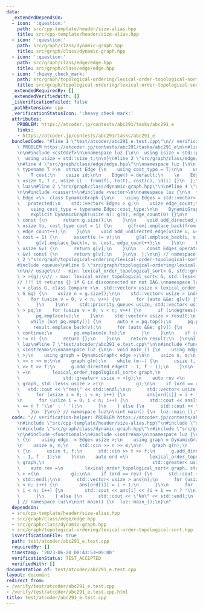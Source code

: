 ```yaml
---
data:
  _extendedDependsOn:
  - icon: ':question:'
    path: src/cpp-template/header/size-alias.hpp
    title: src/cpp-template/header/size-alias.hpp
  - icon: ':question:'
    path: src/graph/class/dynamic-graph.hpp
    title: src/graph/class/dynamic-graph.hpp
  - icon: ':question:'
    path: src/graph/class/edge/edge.hpp
    title: src/graph/class/edge/edge.hpp
  - icon: ':heavy_check_mark:'
    path: src/graph/topological-ordering/lexical-order-topological-sort.hpp
    title: src/graph/topological-ordering/lexical-order-topological-sort.hpp
  _extendedRequiredBy: []
  _extendedVerifiedWith: []
  _isVerificationFailed: false
  _pathExtension: cpp
  _verificationStatusIcon: ':heavy_check_mark:'
  attributes:
    PROBLEM: https://atcoder.jp/contests/abc291/tasks/abc291_e
    links:
    - https://atcoder.jp/contests/abc291/tasks/abc291_e
  bundledCode: "#line 1 \"test/atcoder/abc291_e.test.cpp\"\n// verification-helper:\
    \ PROBLEM https://atcoder.jp/contests/abc291/tasks/abc291_e\n\n#line 2 \"src/cpp-template/header/size-alias.hpp\"\
    \n\n#include <cstddef>\n\nnamespace luz {\n\n  using isize = std::ptrdiff_t;\n\
    \  using usize = std::size_t;\n\n}\n#line 2 \"src/graph/class/edge/edge.hpp\"\n\
    \n#line 4 \"src/graph/class/edge/edge.hpp\"\n\nnamespace luz {\n\n  template <\
    \ typename T >\n  struct Edge {\n    using cost_type = T;\n\n    usize from, to;\n\
    \    T cost;\n    usize id;\n\n    Edge() = default;\n    \n    Edge(usize f,\
    \ usize t, T c, usize i) : from(f), to(t), cost(c), id(i) {}\n  };\n\n} // namespace\
    \ luz\n#line 2 \"src/graph/class/dynamic-graph.hpp\"\n\n#line 4 \"src/graph/class/dynamic-graph.hpp\"\
    \n\n#include <cassert>\n#include <vector>\n\nnamespace luz {\n\n  template < typename\
    \ Edge >\n  class DynamicGraph {\n\n    using Edges = std::vector< Edge >;\n\n\
    \   protected:\n    std::vector< Edges > g;\n    usize edge_count;\n\n   public:\n\
    \    using cost_type = typename Edge::cost_type;\n\n    DynamicGraph() = default;\n\
    \    explicit DynamicGraph(usize n): g(n), edge_count(0) {}\n\n    usize size()\
    \ const {\n      return g.size();\n    }\n\n    void add_directed_edge(usize from,\
    \ usize to, cost_type cost = 1) {\n      g[from].emplace_back(from, to, cost,\
    \ edge_count++);\n    }\n\n    void add_undirected_edge(usize u, usize v, cost_type\
    \ cost = 1) {\n      assert(u != v);\n      g[u].emplace_back(u, v, cost, edge_count);\n\
    \      g[v].emplace_back(v, u, cost, edge_count++);\n    }\n\n    Edges operator[](const\
    \ usize &v) {\n      return g[v];\n    }\n\n    const Edges operator[](const usize\
    \ &v) const {\n      return g[v];\n    }\n\n  };\n\n} // namespace luz\n#line\
    \ 2 \"src/graph/topological-ordering/lexical-order-topological-sort.hpp\"\n\n\
    #include <queue>\n#line 5 \"src/graph/topological-ordering/lexical-order-topological-sort.hpp\"\
    \n\n// usage\n// - min: lexical_order_topological_sort< G, std::greater< usize\
    \ > >(g);\n// - max: lexical_order_topological_sort< G, std::less< usize > >(g);\n\
    // !!! it returns {} if G is disconnected or not DAG.\nnamespace luz {\n\n  template\
    \ < class G, class Compare >\n  std::vector< usize > lexical_order_topological_sort(const\
    \ G &g) {\n    usize n = g.size();\n\n    std::vector< usize > indegrees(n);\n\
    \    for (usize v = 0; v < n; v++) {\n      for (auto &&e: g[v]) {\n        indegrees[e.to]++;\n\
    \      }\n    }\n\n    std::priority_queue< usize, std::vector< usize >, Compare\
    \ > pq;\n    for (usize v = 0; v < n; v++) {\n      if (indegrees[v]) continue;\n\
    \      pq.emplace(v);\n    }\n\n    std::vector< usize > result;\n    result.reserve(n);\n\
    \    while (not pq.empty()) {\n      auto v = pq.top();\n      pq.pop();\n\n \
    \     result.emplace_back(v);\n      for (auto &&e: g[v]) {\n        if (--indegrees[e.to])\
    \ continue;\n        pq.emplace(e.to);\n      }\n    }\n\n    if (result.size()\
    \ != n) {\n      return {};\n    }\n\n    return result;\n  }\n\n} // namespace\
    \ luz\n#line 7 \"test/atcoder/abc291_e.test.cpp\"\n\n#include <functional>\n#include\
    \ <iostream>\n\nnamespace luz {\n\n  void main_() {\n    using edge  = Edge< usize\
    \ >;\n    using graph = DynamicGraph< edge >;\n\n    usize n, m;\n    std::cin\
    \ >> n >> m;\n\n    graph g(n);\n    while (m--) {\n      usize t, f;\n      std::cin\
    \ >> t >> f;\n      g.add_directed_edge(t - 1, f - 1);\n    }\n\n    auto ord\
    \ =\n        lexical_order_topological_sort< graph,\n                        \
    \                std::greater< usize > >(g);\n    auto rev =\n        lexical_order_topological_sort<\
    \ graph, std::less< usize > >(\n            g);\n\n    if (ord == rev) {\n   \
    \   std::cout << \"Yes\" << std::endl;\n\n      std::vector< usize > ans(n);\n\
    \      for (usize i = 0; i < n; i++) {\n        ans[ord[i]] = i + 1;\n      }\n\
    \n      for (usize i = 0; i < n; i++) {\n        std::cout << ans[i] << (i + 1\
    \ == n ? '\\n' : ' ');\n      }\n    } else {\n      std::cout << \"No\" << std::endl;\n\
    \    }\n  }\n\n} // namespace luz\n\nint main() {\n  luz::main_();\n}\n"
  code: "// verification-helper: PROBLEM https://atcoder.jp/contests/abc291/tasks/abc291_e\n\
    \n#include \"src/cpp-template/header/size-alias.hpp\"\n#include \"src/graph/class/edge/edge.hpp\"\
    \n#include \"src/graph/class/dynamic-graph.hpp\"\n#include \"src/graph/topological-ordering/lexical-order-topological-sort.hpp\"\
    \n\n#include <functional>\n#include <iostream>\n\nnamespace luz {\n\n  void main_()\
    \ {\n    using edge  = Edge< usize >;\n    using graph = DynamicGraph< edge >;\n\
    \n    usize n, m;\n    std::cin >> n >> m;\n\n    graph g(n);\n    while (m--)\
    \ {\n      usize t, f;\n      std::cin >> t >> f;\n      g.add_directed_edge(t\
    \ - 1, f - 1);\n    }\n\n    auto ord =\n        lexical_order_topological_sort<\
    \ graph,\n                                        std::greater< usize > >(g);\n\
    \    auto rev =\n        lexical_order_topological_sort< graph, std::less< usize\
    \ > >(\n            g);\n\n    if (ord == rev) {\n      std::cout << \"Yes\" <<\
    \ std::endl;\n\n      std::vector< usize > ans(n);\n      for (usize i = 0; i\
    \ < n; i++) {\n        ans[ord[i]] = i + 1;\n      }\n\n      for (usize i = 0;\
    \ i < n; i++) {\n        std::cout << ans[i] << (i + 1 == n ? '\\n' : ' ');\n\
    \      }\n    } else {\n      std::cout << \"No\" << std::endl;\n    }\n  }\n\n\
    } // namespace luz\n\nint main() {\n  luz::main_();\n}\n"
  dependsOn:
  - src/cpp-template/header/size-alias.hpp
  - src/graph/class/edge/edge.hpp
  - src/graph/class/dynamic-graph.hpp
  - src/graph/topological-ordering/lexical-order-topological-sort.hpp
  isVerificationFile: true
  path: test/atcoder/abc291_e.test.cpp
  requiredBy: []
  timestamp: '2023-06-20 08:43:53+09:00'
  verificationStatus: TEST_ACCEPTED
  verifiedWith: []
documentation_of: test/atcoder/abc291_e.test.cpp
layout: document
redirect_from:
- /verify/test/atcoder/abc291_e.test.cpp
- /verify/test/atcoder/abc291_e.test.cpp.html
title: test/atcoder/abc291_e.test.cpp
---
```

